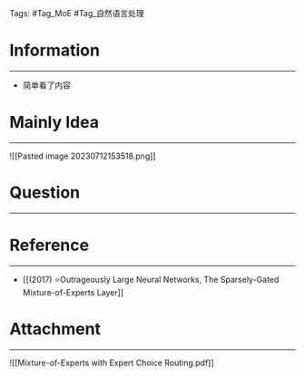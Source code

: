 Tags: #Tag_MoE #Tag_自然语言处理 
# Information
---
- 简单看了内容

# Mainly Idea
---
![[Pasted image 20230712153518.png]]

# Question
---


# Reference
---
- [[(2017) ⭐Outrageously Large Neural Networks, The Sparsely-Gated Mixture-of-Experts Layer]]

# Attachment
---
![[Mixture-of-Experts with Expert Choice Routing.pdf]]